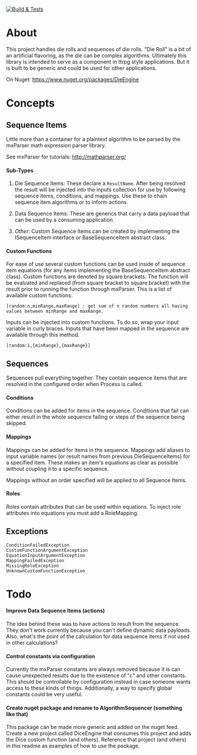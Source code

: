 ﻿[![Build & Tests](https://github.com/timjen3/dice-engine/actions/workflows/dotnet.yml/badge.svg)](https://github.com/timjen3/dice-engine/actions/workflows/dotnet.yml)
 
 # About

This project handles die rolls and sequences of die rolls. "Die Roll" is a bit of an artificial flavoring, as the die can be complex algorithms. Ultimately this library is intended to serve as a component in ttrpg style applications. But it is built to be generic and could be used for other applications.

On Nuget: https://www.nuget.org/packages/DieEngine

# Concepts

## Sequence Items

Little more than a container for a plaintext algorithm to be parsed by the mxParser math expression parser library.

See mxParser for tutorials: http://mathparser.org/

#### Sub-Types

1. Die Sequence Items: These declare a `ResultName`. After being resolved the result will be injected into the inputs collection for use by following sequence items, conditions, and mappings. Use these to chain sequence item algorithms or to inform actions.

2. Data Sequence Items: These are generics that carry a data payload that can be used by a consuming application.

3. *Other*: Custom Sequence Items can be created by implementing the ISequenceItem interface or BaseSequenceItem abstract class.

#### Custom Functions

For ease of use several custom functions can be used inside of sequence item equations (for any items implementing the BaseSequenceItem abstract class). Custom functions are denoted by square brackets. The function will be evaluated and replaced (from square bracket to square bracket) with the result prior to running the function through mxParser. This is a list of available custom functions:

    [random:n,minRange,maxRange] : get sum of n random numbers all having values between minRange and maxRange.

Inputs can be injected into custom functions. To do so, wrap your input variable in curly braces. Inputs that have been mapped in the sequence are available through this method.

    [random:1,{minRange},{maxRange}]

## Sequences

Sequences pull everything together. They contain sequence items that are resolved in the configured order when Process is called.

#### Conditions 

Conditions can be added for items in the sequence. Conditions that fail can either result in the whole sequence failing or steps of the sequence being skipped.

#### Mappings

Mappings can be added for items in the sequence. Mappings add aliases to input variable names (or result names from previous DieSequenceItems) for a specified item. These makes an item's equations as clear as possible without coupling it to a specific sequence.

Mappings without an order specified will be applied to all Sequence Items.

#### Roles

Roles contain attributes that can be used within equations. To inject role attributes into equations you must add a RoleMapping.

## Exceptions

    ConditionFailedException
    CustomFunctionArgumentException
    EquationInputArgumentException
    MappingFailedException
    MissingRoleException
    UnknownCustomFunctionException

# Todo

#### Improve Data Sequence Items (actions)

The idea behind these was to have actions to result from the sequence. They don't work currently because you can't define dynamic data payloads. Also, what's the point of the calculation for data sequence items if not used in other calculations?

#### Control constants via configuration

Currently the mxParser constants are always removed because it is can cause unexpected results due to the existence of "c" and other constants. This should be controllable by configuration instead in case someone wants access to these kinds of things. Additionally, a way to specify global constants could be very useful.

#### Create nuget package and rename to AlgorithmSequencer (something like that)

This package can be made more generic and added on the nuget feed. Create a new project called DiceEngine that consumes this project and adds the Dice custom function (and others). Reference that project (and others) in this readme as examples of how to use the package.
